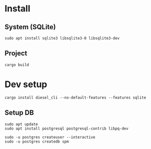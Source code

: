 # Install

## System (SQLite)

`sudo apt install sqlite3 libsqlite3-0 libsqlite3-dev`

## Project

`cargo build`

# Dev setup

`cargo install diesel_cli --no-default-features --features sqlite`

## Setup DB

```
sudo apt update
sudo apt install postgresql postgresql-contrib libpq-dev
```

```
sudo -u postgres createuser --interactive
sudo -u postgres createdb spm
```
